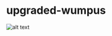 # upgraded-wumpus

![alt text](http://www.andrewdossantos.com/Screenshots/WumpusHunter/1.jpg "Wumpus Boyz")

